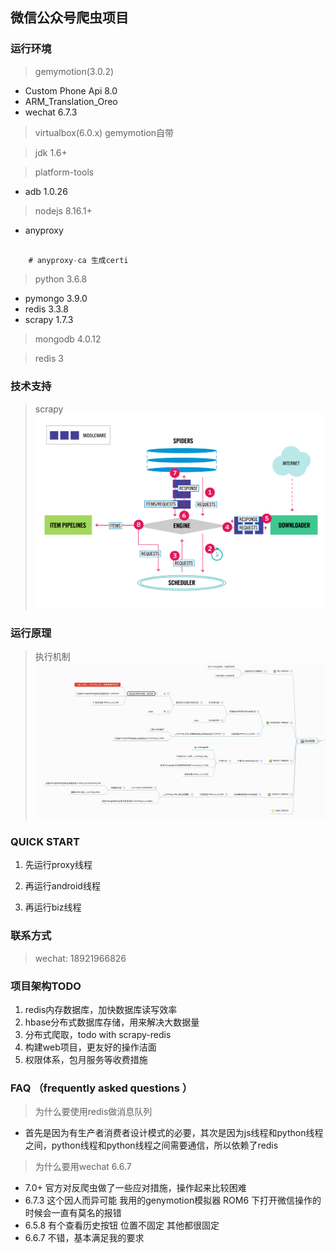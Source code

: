 ## 微信公众号爬虫项目
### 运行环境

> gemymotion(3.0.2)
- Custom Phone Api 8.0
- ARM_Translation_Oreo
- wechat 6.7.3

> virtualbox(6.0.x) gemymotion自带

> jdk 1.6+

> platform-tools
- adb 1.0.26

> nodejs 8.16.1+
- anyproxy

```javascript

    # anyproxy-ca 生成certi

```
> python 3.6.8
- pymongo 3.9.0
- redis 3.3.8
- scrapy 1.7.3

> mongodb 4.0.12

> redis 3

### 技术支持
> scrapy
![scrapy](./assets/scrapy_architecture.png)

### 运行原理
> 执行机制
![执行机制](./assets/project_process.png)

### QUICK START

1. 先运行proxy线程

2. 再运行android线程

3. 再运行biz线程


### 联系方式
> wechat: 18921966826
### 项目架构TODO
1. redis内存数据库，加快数据库读写效率
2. hbase分布式数据库存储，用来解决大数据量
3. 分布式爬取，todo with scrapy-redis
4. 构建web项目，更友好的操作洁面
5. 权限体系，包月服务等收费措施

### FAQ （frequently asked questions ）
> 为什么要使用redis做消息队列
- 首先是因为有生产者消费者设计模式的必要，其次是因为js线程和python线程之间，python线程和python线程之间需要通信，所以依赖了redis

> 为什么要用wechat 6.6.7
- 7.0+ 官方对反爬虫做了一些应对措施，操作起来比较困难
- 6.7.3 这个因人而异可能 我用的genymotion模拟器 ROM6 下打开微信操作的时候会一直有莫名的报错
- 6.5.8 有个查看历史按钮 位置不固定 其他都很固定
- 6.6.7 不错，基本满足我的要求